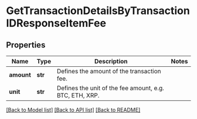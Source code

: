 # GetTransactionDetailsByTransactionIDResponseItemFee


## Properties
Name | Type | Description | Notes
------------ | ------------- | ------------- | -------------
**amount** | **str** | Defines the amount of the transaction fee. | 
**unit** | **str** | Defines the unit of the fee amount, e.g. BTC, ETH, XRP. | 

[[Back to Model list]](../README.md#documentation-for-models) [[Back to API list]](../README.md#documentation-for-api-endpoints) [[Back to README]](../README.md)



